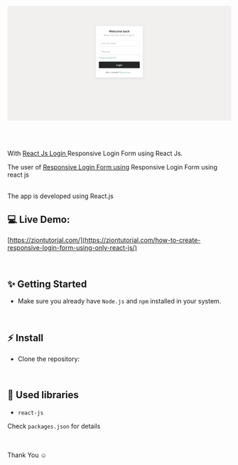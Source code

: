 ![Application screenshot](./public/login.png)

<br/>
<br/>

With [React Js Login ](https://ziontutorial.com/how-to-create-responsive-login-form-using-only-react-js/) Responsive Login Form using React Js.

The user of [Responsive Login Form using](https://ziontutorial.com/) Responsive Login Form using react js

<br />
The app is developed using React.js

<br/>

## 💻 Live Demo:

[https://ziontutorial.com/](https://ziontutorial.com/how-to-create-responsive-login-form-using-only-react-js/)

<br/>

## ✨ Getting Started

- Make sure you already have `Node.js` and `npm` installed in your system.

<br/>

## ⚡ Install

- Clone the repository:
<br/>

## 📙 Used libraries

- `react-js`

Check `packages.json` for details

<br/>


<br/>
Thank You ☺
